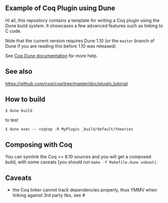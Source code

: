 Example of Coq Plugin using Dune
--------------------------------

Hi all, this repository contains a template for writing a Coq plugin
using the Dune build system. It showcases a few advanced features such
as linking to C code.

Note that the current version requires Dune 1.10 (or the `master`
branch of Dune if you are reading this before 1.10 was released)

See [Coq Dune documentation](https://dune.readthedocs.io/en/latest/coq.html) for
more help.

## See also

https://github.com/coq/coq/tree/master/doc/plugin_tutorial

## How to build

```
$ dune build
```

to test

```
$ dune exec -- coqtop -R MyPlugin _build/default/theories
```

## Composing with Coq

You can symlink the Coq >= 8.10 sources and you will get a composed
build, with some caveats [you should run `make -f Makefile.dune
voboot]`.

## Caveats

- the Coq linker cannot track dependencies properly, thus YMMV when
  linking against 3rd party libs, see #
